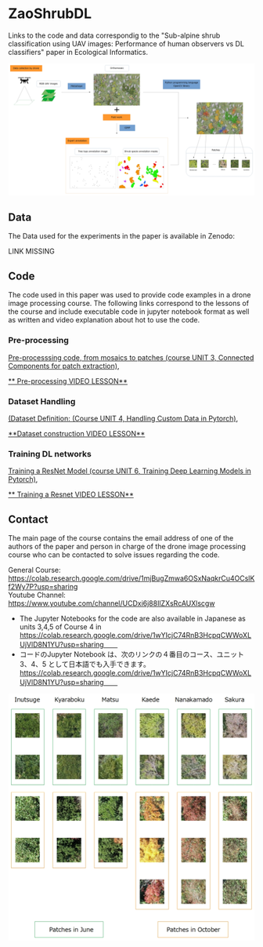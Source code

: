 # ZaoShrubDL
Links to the code and data correspondig to the "Sub-alpine shrub classification using UAV images: Performance of human observers vs DL classifiers" paper in Ecological Informatics.

![Overview](overview.png)

## Data

The Data used for the experiments in the paper is available in Zenodo:

LINK MISSING


## Code

The code used in this paper was used to provide code examples in a drone image processing course. The following links correspond to the lessons of the course and include executable code in jupyter notebook format as well as written and video explanation about hot to use the code.

### Pre-processing 

[Pre-processsing code, from mosaics to patches (course UNIT 3, Connected Components for patch extraction)](https://colab.research.google.com/drive/18dMeSaJL22G_26FHrmIbz8n5plhe8mOZ?usp=sharing), 

[\*\* Pre-processing VIDEO  LESSON\*\*](https://www.youtube.com/playlist?list=PLfZpLxnJ0nUeK8KwoB1CpJPazJMnO6GZM)

### Dataset Handling
 
[(Dataset Definition: (Course UNIT 4, Handling Custom Data in Pytorch)](https://colab.research.google.com/drive/1zkdVQMv7YCBExHMJ1qCdrCba7Z1jsEi8?usp=sharing), 

[\*\*Dataset construction VIDEO  LESSON\*\*](https://www.youtube.com/watch?v=AtyxMuWr5OE&list=PLfZpLxnJ0nUfKAXQhZiIV-pLCudf50-Lg)

### Training DL networks

[Training a ResNet Model (course UNIT 6, Training Deep Learning Models in Pytorch)](https://colab.research.google.com/drive/17ARJbWw2h1X5rQNEkh7n7oXXA9Bvb2P9?usp=sharing),

[\*\* Training a Resnet VIDEO  LESSON\*\*](https://www.youtube.com/playlist?list=PLfZpLxnJ0nUfd1_rxYBoWXRC2dKDQGA_k)

## Contact

The main page of the course contains the email address of one of the authors of the paper and person in charge of the drone image processing course who can be contacted to solve issues regarding the code.

General Course: https://colab.research.google.com/drive/1mjBugZmwa6OSxNaqkrCu4OCslKf2Wy7P?usp=sharing  
Youtube Channel: https://www.youtube.com/channel/UCDxi6j88IlZXsRcAUXlscgw

* The Jupyter Notebooks for the code are also available in Japanese as units 3,4,5 of Course 4 in https://colab.research.google.com/drive/1wYIcjC74RnB3HcpqCWWoXLUjVlD8N1YU?usp=sharing　　
*  コードのJupyter Notebook は、次のリンクの４番目のコース、ユニット 3、4、5 として日本語でも入手できます。https://colab.research.google.com/drive/1wYIcjC74RnB3HcpqCWWoXLUjVlD8N1YU?usp=sharing　　

![examples](classExamples.png)

